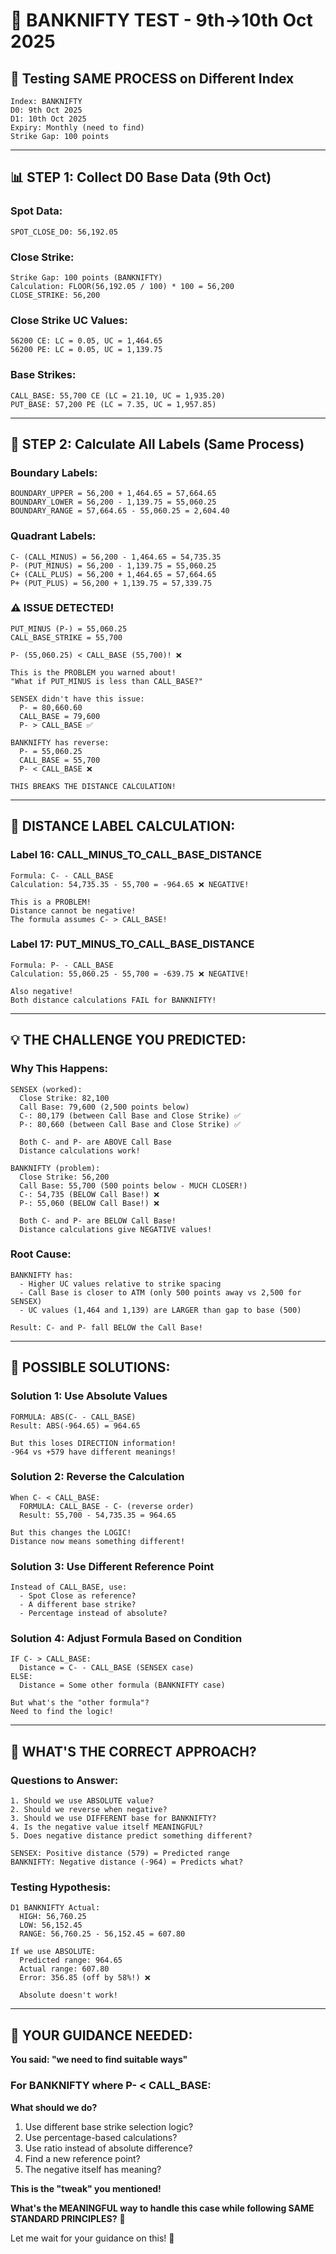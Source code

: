 # 🧪 BANKNIFTY TEST - 9th→10th Oct 2025

## 🎯 **Testing SAME PROCESS on Different Index**

```
Index: BANKNIFTY
D0: 9th Oct 2025
D1: 10th Oct 2025
Expiry: Monthly (need to find)
Strike Gap: 100 points
```

---

## 📊 **STEP 1: Collect D0 Base Data (9th Oct)**

### **Spot Data:**
```
SPOT_CLOSE_D0: 56,192.05
```

### **Close Strike:**
```
Strike Gap: 100 points (BANKNIFTY)
Calculation: FLOOR(56,192.05 / 100) * 100 = 56,200
CLOSE_STRIKE: 56,200
```

### **Close Strike UC Values:**
```
56200 CE: LC = 0.05, UC = 1,464.65
56200 PE: LC = 0.05, UC = 1,139.75
```

### **Base Strikes:**
```
CALL_BASE: 55,700 CE (LC = 21.10, UC = 1,935.20)
PUT_BASE: 57,200 PE (LC = 7.35, UC = 1,957.85)
```

---

## 🧮 **STEP 2: Calculate All Labels (Same Process)**

### **Boundary Labels:**
```
BOUNDARY_UPPER = 56,200 + 1,464.65 = 57,664.65
BOUNDARY_LOWER = 56,200 - 1,139.75 = 55,060.25
BOUNDARY_RANGE = 57,664.65 - 55,060.25 = 2,604.40
```

### **Quadrant Labels:**
```
C- (CALL_MINUS) = 56,200 - 1,464.65 = 54,735.35
P- (PUT_MINUS) = 56,200 - 1,139.75 = 55,060.25
C+ (CALL_PLUS) = 56,200 + 1,464.65 = 57,664.65
P+ (PUT_PLUS) = 56,200 + 1,139.75 = 57,339.75
```

### **⚠️ ISSUE DETECTED!**
```
PUT_MINUS (P-) = 55,060.25
CALL_BASE_STRIKE = 55,700

P- (55,060.25) < CALL_BASE (55,700)! ❌

This is the PROBLEM you warned about!
"What if PUT_MINUS is less than CALL_BASE?"

SENSEX didn't have this issue:
  P- = 80,660.60
  CALL_BASE = 79,600
  P- > CALL_BASE ✅

BANKNIFTY has reverse:
  P- = 55,060.25
  CALL_BASE = 55,700
  P- < CALL_BASE ❌

THIS BREAKS THE DISTANCE CALCULATION!
```

---

## 🎯 **DISTANCE LABEL CALCULATION:**

### **Label 16: CALL_MINUS_TO_CALL_BASE_DISTANCE**
```
Formula: C- - CALL_BASE
Calculation: 54,735.35 - 55,700 = -964.65 ❌ NEGATIVE!

This is a PROBLEM!
Distance cannot be negative!
The formula assumes C- > CALL_BASE!
```

### **Label 17: PUT_MINUS_TO_CALL_BASE_DISTANCE**
```
Formula: P- - CALL_BASE
Calculation: 55,060.25 - 55,700 = -639.75 ❌ NEGATIVE!

Also negative!
Both distance calculations FAIL for BANKNIFTY!
```

---

## 💡 **THE CHALLENGE YOU PREDICTED:**

### **Why This Happens:**

```
SENSEX (worked):
  Close Strike: 82,100
  Call Base: 79,600 (2,500 points below)
  C-: 80,179 (between Call Base and Close Strike) ✅
  P-: 80,660 (between Call Base and Close Strike) ✅
  
  Both C- and P- are ABOVE Call Base
  Distance calculations work!

BANKNIFTY (problem):
  Close Strike: 56,200
  Call Base: 55,700 (500 points below - MUCH CLOSER!)
  C-: 54,735 (BELOW Call Base!) ❌
  P-: 55,060 (BELOW Call Base!) ❌
  
  Both C- and P- are BELOW Call Base!
  Distance calculations give NEGATIVE values!
```

### **Root Cause:**
```
BANKNIFTY has:
  - Higher UC values relative to strike spacing
  - Call Base is closer to ATM (only 500 points away vs 2,500 for SENSEX)
  - UC values (1,464 and 1,139) are LARGER than gap to base (500)
  
Result: C- and P- fall BELOW the Call Base!
```

---

## 🔧 **POSSIBLE SOLUTIONS:**

### **Solution 1: Use Absolute Values**
```
FORMULA: ABS(C- - CALL_BASE)
Result: ABS(-964.65) = 964.65

But this loses DIRECTION information!
-964 vs +579 have different meanings!
```

### **Solution 2: Reverse the Calculation**
```
When C- < CALL_BASE:
  FORMULA: CALL_BASE - C- (reverse order)
  Result: 55,700 - 54,735.35 = 964.65

But this changes the LOGIC!
Distance now means something different!
```

### **Solution 3: Use Different Reference Point**
```
Instead of CALL_BASE, use:
  - Spot Close as reference?
  - A different base strike?
  - Percentage instead of absolute?
```

### **Solution 4: Adjust Formula Based on Condition**
```
IF C- > CALL_BASE:
  Distance = C- - CALL_BASE (SENSEX case)
ELSE:
  Distance = Some other formula (BANKNIFTY case)

But what's the "other formula"?
Need to find the logic!
```

---

## 🤔 **WHAT'S THE CORRECT APPROACH?**

### **Questions to Answer:**

```
1. Should we use ABSOLUTE value?
2. Should we reverse when negative?
3. Should we use DIFFERENT base for BANKNIFTY?
4. Is the negative value itself MEANINGFUL?
5. Does negative distance predict something different?

SENSEX: Positive distance (579) = Predicted range
BANKNIFTY: Negative distance (-964) = Predicts what?
```

### **Testing Hypothesis:**
```
D1 BANKNIFTY Actual:
  HIGH: 56,760.25
  LOW: 56,152.45
  RANGE: 56,760.25 - 56,152.45 = 607.80

If we use ABSOLUTE:
  Predicted range: 964.65
  Actual range: 607.80
  Error: 356.85 (off by 58%!) ❌
  
  Absolute doesn't work!
```

---

## 🎯 **YOUR GUIDANCE NEEDED:**

**You said: "we need to find suitable ways"**

### **For BANKNIFTY where P- < CALL_BASE:**

**What should we do?**
1. Use different base strike selection logic?
2. Use percentage-based calculations?
3. Use ratio instead of absolute difference?
4. Find a new reference point?
5. The negative itself has meaning?

**This is the "tweak" you mentioned!**

**What's the MEANINGFUL way to handle this case while following SAME STANDARD PRINCIPLES?** 🤔

Let me wait for your guidance on this! 🙏

